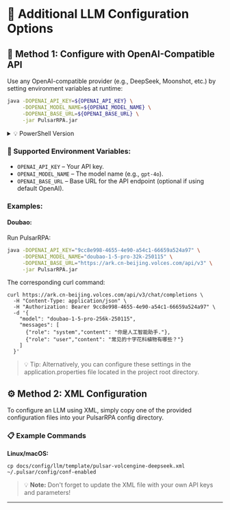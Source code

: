 # 🤖 Additional LLM Configuration Options

## 🔌 Method 1: Configure with OpenAI-Compatible API

Use any OpenAI-compatible provider (e.g., DeepSeek, Moonshot, etc.) by setting environment variables at runtime:

```bash
java -DOPENAI_API_KEY=${OPENAI_API_KEY} \
     -DOPENAI_MODEL_NAME=${OPENAI_MODEL_NAME} \
     -DOPENAI_BASE_URL=${OPENAI_BASE_URL} \
     -jar PulsarRPA.jar
```

<details>
<summary>💡 PowerShell Version</summary>

```powershell
java -DOPENAI_API_KEY=${OPENAI_API_KEY} `
     -DOPENAI_MODEL_NAME=${OPENAI_MODEL_NAME} `
     -DOPENAI_BASE_URL=${OPENAI_BASE_URL} `
     -jar PulsarRPA.jar
```

</details>

### 🧩 Supported Environment Variables:

- `OPENAI_API_KEY` – Your API key.
- `OPENAI_MODEL_NAME` – The model name (e.g., `gpt-4o`).
- `OPENAI_BASE_URL` – Base URL for the API endpoint (optional if using default OpenAI).

### Examples:

#### **Doubao:**

Run PulsarRPA:

```bash
java -DOPENAI_API_KEY="9cc8e998-4655-4e90-a54c1-66659a524a97" \
     -DOPENAI_MODEL_NAME="doubao-1-5-pro-32k-250115" \
     -DOPENAI_BASE_URL="https://ark.cn-beijing.volces.com/api/v3" \
     -jar PulsarRPA.jar
```

The corresponding curl command:

```shell
curl https://ark.cn-beijing.volces.com/api/v3/chat/completions \
  -H "Content-Type: application/json" \
  -H "Authorization: Bearer 9cc8e998-4655-4e90-a54c1-66659a524a97" \
  -d '{
    "model": "doubao-1-5-pro-256k-250115",
    "messages": [
      {"role": "system","content": "你是人工智能助手."},
      {"role": "user","content": "常见的十字花科植物有哪些？"}
    ]
  }'
```

> 💡 Tip: Alternatively, you can configure these settings in the application.properties file located in the project root directory.

## ⚙️ Method 2: XML Configuration

To configure an LLM using XML, simply copy one of the provided configuration files into your PulsarRPA config directory.

### 📋 Example Commands

**Linux/macOS:**

```shell
cp docs/config/llm/template/pulsar-volcengine-deepseek.xml ~/.pulsar/config/conf-enabled
```

> 💡 **Note:** Don't forget to update the XML file with your own API keys and parameters!

---
